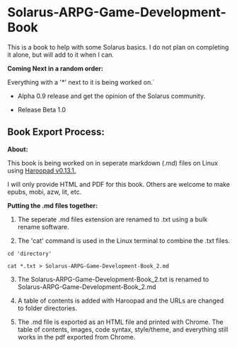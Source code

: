 # Solarus-ARPG-Game-Development-Book
This is a book to help with some Solarus basics. I do not plan on completing it alone, but will add to it when I can.

**Coming Next in a random order:**

Everything with a '*' next to it is being worked on.`

- Alpha 0.9 release and get the opinion of the Solarus community.

- Release Beta 1.0

## Book Export Process:

**About:**

This book is being worked on in seperate markdown (.md) files on Linux using [Haroopad v0.13.1.](http://pad.haroopress.com/user.html)

I will only provide HTML and PDF for this book. Others are welcome to make epubs, mobi, azw, lit, etc.

**Putting the .md files together:**

1. The seperate .md files extension are renamed to .txt using a bulk rename software. 

2. The 'cat' command is used in the Linux terminal to combine the .txt files.

`cd 'directory'`

`cat *.txt > Solarus-ARPG-Game-Development-Book_2.md`

3. The Solarus-ARPG-Game-Development-Book_2.txt is renamed to Solarus-ARPG-Game-Development-Book_2.md

4. A table of contents is added with Haroopad and the URLs are changed to folder directories.

5. The .md file is exported as an HTML file and printed with Chrome. The table of contents, images, code syntax, style/theme, and everything still works in the pdf exported from Chrome.

